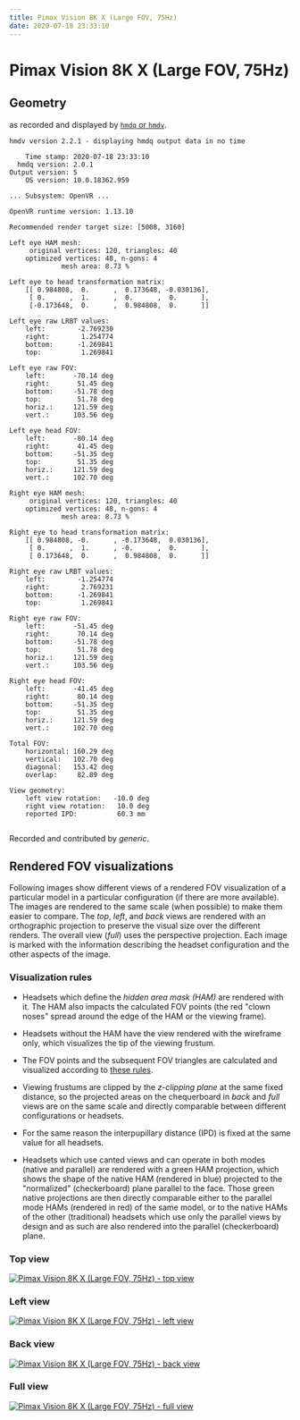 ```yaml
---
title: Pimax Vision 8K X (Large FOV, 75Hz)
date: 2020-07-18 23:33:10
---
```

# Pimax Vision 8K X (Large FOV, 75Hz)

## Geometry

as recorded and displayed by [`hmdq` or `hmdv`](https://github.com/risa2000/hmdq).
```
hmdv version 2.2.1 - displaying hmdq output data in no time

    Time stamp: 2020-07-18 23:33:10
  hmdq version: 2.0.1
Output version: 5
    OS version: 10.0.18362.959

... Subsystem: OpenVR ...

OpenVR runtime version: 1.13.10

Recommended render target size: [5008, 3160]

Left eye HAM mesh:
     original vertices: 120, triangles: 40
    optimized vertices: 48, n-gons: 4
             mesh area: 8.73 %

Left eye to head transformation matrix:
    [[ 0.984808,  0.      ,  0.173648, -0.030136],
     [ 0.      ,  1.      ,  0.      ,  0.      ],
     [-0.173648,  0.      ,  0.984808,  0.      ]]

Left eye raw LRBT values:
    left:        -2.769230
    right:        1.254774
    bottom:      -1.269841
    top:          1.269841

Left eye raw FOV:
    left:       -70.14 deg
    right:       51.45 deg
    bottom:     -51.78 deg
    top:         51.78 deg
    horiz.:     121.59 deg
    vert.:      103.56 deg

Left eye head FOV:
    left:       -80.14 deg
    right:       41.45 deg
    bottom:     -51.35 deg
    top:         51.35 deg
    horiz.:     121.59 deg
    vert.:      102.70 deg

Right eye HAM mesh:
     original vertices: 120, triangles: 40
    optimized vertices: 48, n-gons: 4
             mesh area: 8.73 %

Right eye to head transformation matrix:
    [[ 0.984808, -0.      , -0.173648,  0.030136],
     [ 0.      ,  1.      , -0.      ,  0.      ],
     [ 0.173648,  0.      ,  0.984808,  0.      ]]

Right eye raw LRBT values:
    left:        -1.254774
    right:        2.769231
    bottom:      -1.269841
    top:          1.269841

Right eye raw FOV:
    left:       -51.45 deg
    right:       70.14 deg
    bottom:     -51.78 deg
    top:         51.78 deg
    horiz.:     121.59 deg
    vert.:      103.56 deg

Right eye head FOV:
    left:       -41.45 deg
    right:       80.14 deg
    bottom:     -51.35 deg
    top:         51.35 deg
    horiz.:     121.59 deg
    vert.:      102.70 deg

Total FOV:
    horizontal: 160.29 deg
    vertical:   102.70 deg
    diagonal:   153.42 deg
    overlap:     82.89 deg

View geometry:
    left view rotation:   -10.0 deg
    right view rotation:   10.0 deg
    reported IPD:          60.3 mm


```
Recorded and contributed by _generic_.

## Rendered FOV visualizations

Following images show different views of a rendered FOV visualization of a
particular model in a particular configuration (if there are more available).
The images are rendered to the same scale (when possible) to make them easier
to compare. The _top_, _left_, and _back_ views are rendered with an
orthographic projection to preserve the visual size over the different renders.
The overall view (_full_) uses the perspective projection. Each image is marked
with the information describing the headset configuration and the other aspects
of the image.

### Visualization rules

* Headsets which define the _hidden area mask (HAM)_ are rendered with it. The
  HAM also impacts the calculated FOV points (the red "clown noses" spread
  around the edge of the HAM or the viewing frame).

* Headsets without the HAM have the view rendered with the wireframe only, which
  visualizes the tip of the viewing frustum.

* The FOV points and the subsequent FOV triangles are calculated and visualized
  according to [these
  rules](https://risa2000.github.io/vrdocs/docs/hmd_fov_calculation).

* Viewing frustums are clipped by the _z-clipping plane_ at the same fixed
  distance, so the projected areas on the chequerboard in _back_ and _full_
  views are on the same scale and directly comparable between different
  configurations or headsets.

* For the same reason the interpupillary distance (IPD) is fixed at the same
  value for all headsets.

* Headsets which use canted views and can operate in both modes (native and
  parallel) are rendered with a green HAM projection, which shows the shape of
  the native HAM (rendered in blue) projected to the "normalized"
  (checkerboard) plane parallel to the face. Those green native projections are
  then directly comparable either to the parallel mode HAMs (rendered in red)
  of the same model, or to the native HAMs of the other (traditional) headsets
  which use only the parallel views by design and as such are also rendered
  into the parallel (checkerboard) plane.

### Top view
[![Pimax Vision 8K X (Large FOV, 75Hz) - top view](../images/PimaxVision8KX_Large_Native_R75_top.dmx.png)](../images/PimaxVision8KX_Large_Native_R75_top.dmx.png)

### Left view
[![Pimax Vision 8K X (Large FOV, 75Hz) - left view](../images/PimaxVision8KX_Large_Native_R75_left.dmx.png)](../images/PimaxVision8KX_Large_Native_R75_left.dmx.png)

### Back view
[![Pimax Vision 8K X (Large FOV, 75Hz) - back view](../images/PimaxVision8KX_Large_Native_R75_back.dmx.png)](../images/PimaxVision8KX_Large_Native_R75_back.dmx.png)

### Full view
[![Pimax Vision 8K X (Large FOV, 75Hz) - full view](../images/PimaxVision8KX_Large_Native_R75_over.dmx.png)](../images/PimaxVision8KX_Large_Native_R75_over.dmx.png)

